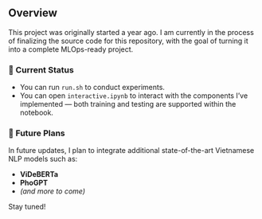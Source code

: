 ## Overview

This project was originally started a year ago. I am currently in the process of finalizing the source code for this repository, with the goal of turning it into a complete MLOps-ready project.

### 🔧 Current Status

- You can run `run.sh` to conduct experiments.
- You can open `interactive.ipynb` to interact with the components I’ve implemented — both training and testing are supported within the notebook.

### 🚀 Future Plans

In future updates, I plan to integrate additional state-of-the-art Vietnamese NLP models such as:

- **ViDeBERTa**
- **PhoGPT**
- *(and more to come)*

Stay tuned!
